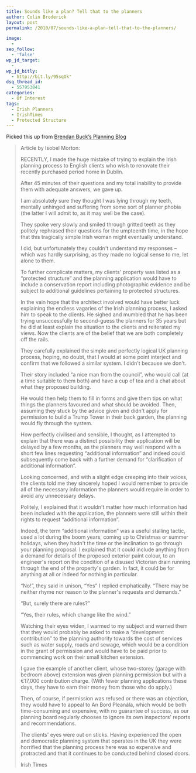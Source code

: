 ```yaml
---
title: Sounds like a plan? Tell that to the planners
author: Colin Broderick
layout: post
permalink: /2010/07/sounds-like-a-plan-tell-that-to-the-planners/

image:
  - 
seo_follow:
  - 'false'
wp_jd_target:
  - 
wp_jd_bitly:
  - http://bit.ly/95sqOk"
dsq_thread_id:
  - 557953841
categories:
  - Of Interest
tags:
  - Irish Planners
  - IrishTimes
  - Protected Structure
---
```

Picked this up from <a title="Go to Blog" href="http://buckplanning.blogspot.com" target="_blank">Brendan Buck&#8217;s Planning Blog</a>

> Article by Isobel Morton:
> 
> RECENTLY, I made the huge mistake of trying to explain the Irish planning process to English clients who wish to renovate their recently purchased period home in Dublin.
> 
> After 45 minutes of their questions and my total inability to provide them with adequate answers, we gave up.
> 
> I am absolutely sure they thought I was lying through my teeth, mentally unhinged and suffering from some sort of planner phobia (the latter I will admit to, as it may well be the case).
> 
> They spoke very slowly and smiled through gritted teeth as they politely rephrased their questions for the umpteenth time, in the hope that this tragically simple Irish woman might eventually understand.<!--more-->
> 
> I did, but unfortunately they couldn't understand my responses – which was hardly surprising, as they made no logical sense to me, let alone to them.
> 
> To further complicate matters, my clients' property was listed as a “protected structure” and the planning application would have to include a conservation report including photographic evidence and be subject to additional guidelines pertaining to protected structures.
> 
> In the vain hope that the architect involved would have better luck explaining the endless vagaries of the Irish planning process, I asked him to speak to the clients. He sighed and mumbled that he has been trying unsuccessfully to second-guess the planners for 35 years but he did at least explain the situation to the clients and reiterated my views. Now the clients are of the belief that we are both completely off the rails.
> 
> They carefully explained the simple and perfectly logical UK planning process, hoping, no doubt, that I would at some point interject and confirm that we followed a similar system. I didn't because we don't.
> 
> Their story included “a nice man from the council”, who would call (at a time suitable to them both) and have a cup of tea and a chat about what they proposed building.
> 
> He would then help them to fill in forms and give them tips on what things the planners favoured and what should be avoided. Then, assuming they stuck by the advice given and didn't apply for permission to build a Trump Tower in their back garden, the planning would fly through the system.
> 
> How perfectly civilised and sensible, I thought, as I attempted to explain that there was a distinct possibility their application will be delayed by a few months, as the planners may well respond with a short few lines requesting “additional information” and indeed could subsequently come back with a further demand for “clarification of additional information”.
> 
> Looking concerned, and with a slight edge creeping into their voices, the clients told me they sincerely hoped I would remember to provide all of the necessary information the planners would require in order to avoid any unnecessary delays.
> 
> Politely, I explained that it wouldn't matter how much information had been included with the application, the planners were still within their rights to request “additional information”.
> 
> Indeed, the term “additional information” was a useful stalling tactic, used a lot during the boom years, coming up to Christmas or summer holidays, when they hadn't the time or the inclination to go through your planning proposal. I explained that it could include anything from a demand for details of the proposed exterior paint colour, to an engineer's report on the condition of a disused Victorian drain running through the end of the property's garden. In fact, it could be for anything at all or indeed for nothing in particular.
> 
> “No!”, they said in unison, “Yes” I replied emphatically. “There may be neither rhyme nor reason to the planner's requests and demands.”
> 
> “But, surely there are rules?”
> 
> “Yes, their rules, which change like the wind.”
> 
> Watching their eyes widen, I warmed to my subject and warned them that they would probably be asked to make a “development contribution” to the planning authority towards the cost of services such as water supply, roads and sewage, which would be a condition in the grant of permission and would have to be paid prior to commencing work on their small kitchen extension.
> 
> I gave the example of another client, whose two-storey (garage with bedroom above) extension was given planning permission but with a €17,000 contribution charge. (With fewer planning applications these days, they have to earn their money from those who do apply.)
> 
> Then, of course, if permission was refused or there was an objection, they would have to appeal to An Bord Pleanála, which would be both time-consuming and expensive, with no guarantee of success, as our planning board regularly chooses to ignore its own inspectors' reports and recommendations.
> 
> The clients' eyes were out on sticks. Having experienced the open and democratic planning system that operates in the UK they were horrified that the planning process here was so expensive and protracted and that it continues to be conducted behind closed doors.
> 
> Irish Times

